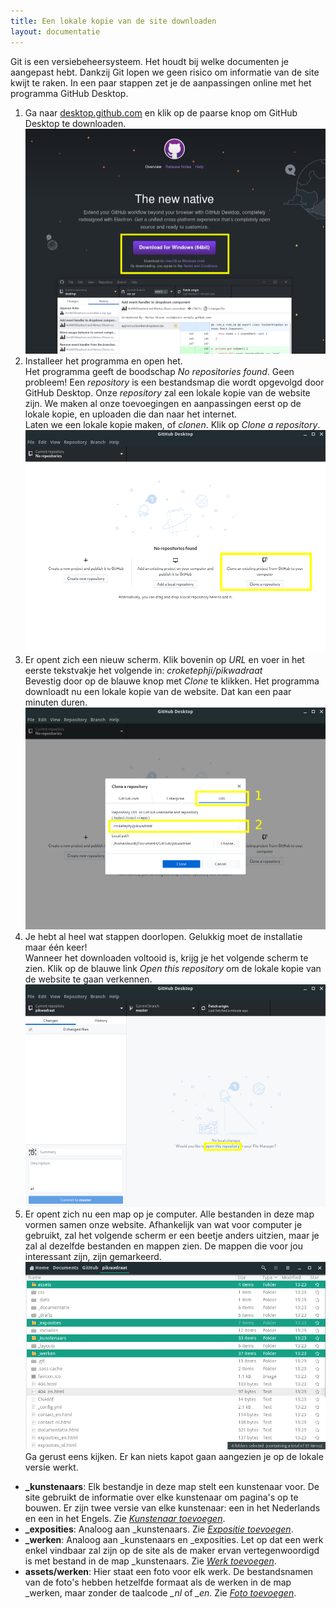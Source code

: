 ```yaml
---
title: Een lokale kopie van de site downloaden
layout: documentatie
---
```


Git is een versiebeheersysteem. Het houdt bij welke documenten je aangepast hebt. Dankzij Git lopen we geen risico om informatie van de site kwijt te raken. In een paar stappen zet je de aanpassingen online met het programma GitHub Desktop.

1. Ga naar [desktop.github.com](https://desktop.github.com) en klik op de paarse knop om GitHub Desktop te downloaden.<a href="https://desktop.github.com"><img src="/assets/documentatie/github-desktop-dl.png" alt="GitHub downloaden" class="cover"></a>
2. Installeer het programma en open het.<br>Het programma geeft de boodschap *No repositories found*. Geen probleem! Een *repository* is een bestandsmap die wordt opgevolgd door GitHub Desktop. Onze *repository* zal een lokale kopie van de website zijn. We maken al onze toevoegingen en aanpassingen eerst op de lokale kopie, en uploaden die dan naar het internet.<br>Laten we een lokale kopie maken, of *clonen*. Klik op *Clone a repository*.<img src="/assets/documentatie/github-desktop-first-launch.png" alt="GitHub Desktop First Launch" class="cover">
3. Er opent zich een nieuw scherm. Klik bovenin op *URL* en voer in het eerste tekstvakje het volgende in: *croketephji/pikwadraat*<br>Bevestig door op de blauwe knop met *Clone* te klikken. Het programma downloadt nu een lokale kopie van de website. Dat kan een paar minuten duren.<img src="/assets/documentatie/github-desktop-clone-repo.png" alt="GitHub Desktop First Launch" class="cover">
4. Je hebt al heel wat stappen doorlopen. Gelukkig moet de installatie maar één keer!<br>Wanneer het downloaden voltooid is, krijg je het volgende scherm te zien. Klik op de blauwe link *Open this repository* om de lokale kopie van de website te gaan verkennen.<img src="/assets/documentatie/github-desktop-open-repo.png" alt="GitHub Desktop First Launch" class="cover">
5. Er opent zich nu een map op je computer. Alle bestanden in deze map vormen samen onze website. Afhankelijk van wat voor computer je gebruikt, zal het volgende scherm er een beetje anders uitzien, maar je zal al dezelfde bestanden en mappen zien. De mappen die voor jou interessant zijn, zijn gemarkeerd. <img src="/assets/documentatie/mappen.png" alt="GitHub Desktop First Launch" class="cover">Ga gerust eens kijken. Er kan niets kapot gaan aangezien je op de lokale versie werkt. 
  - **_kunstenaars**: Elk bestandje in deze map stelt een kunstenaar voor. De site gebruikt de informatie over elke kunstenaar om pagina's op te bouwen. Er zijn twee versie van elke kunstenaar: een in het Nederlands en een in het Engels. Zie [*Kunstenaar toevoegen*](/documentatie/nieuwe-kunstenaar.html).
  - **_exposities**: Analoog aan _kunstenaars. Zie [*Expositie toevoegen*](/documentatie/nieuwe-expositie.html).
  - **_werken**: Analoog aan _kunstenaars en _exposities. Let op dat een werk enkel vindbaar zal zijn op de site als de maker ervan vertegenwoordigd is met bestand in de map _kunstenaars. Zie [*Werk toevoegen*](/documentatie/nieuw-werk.html).
  - **assets/werken**: Hier staat een foto voor elk werk. De bestandsnamen van de foto's hebben hetzelfde formaat als de werken in de map _werken, maar zonder de taalcode *_nl* of *_en*. Zie [*Foto toevoegen*](/documentatie/nieuwe-foto.html).